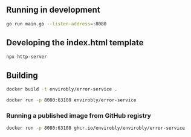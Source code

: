 ## Running in development

```sh
go run main.go --listen-address=:8080
```

## Developing the index.html template

```sh
npx http-server
```

## Building

```sh
docker build -t envirobly/error-service .

docker run -p 8080:63108 envirobly/error-service
```

### Running a published image from GitHub registry

```sh
docker run -p 8080:63108 ghcr.io/envirobly/envirobly/error-service
```
